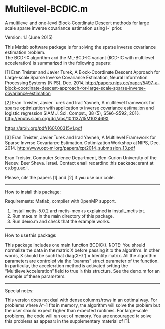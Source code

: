 # Multilevel-BCDIC.m
A multilevel and one-level Block-Coordinate Descent methods for large scale sparse inverse covariance estimation using l-1 prior.

Version: 1.1 (June 2015)

This Matlab software package is for solving the sparse inverse covariance estimation problem.  
The BCD-IC algorithm and the ML-BCD-IC variant (BCD-IC with multilevel acceleration) is summarized in the following papers: 

[1] Eran Treister and Javier Turek, 
A Block-Coordinate Descent Approach for Large-scale Sparse Inverse Covariance Estimation, 
Neural Information Processing Systems (NIPS), Dec. 2014.
http://papers.nips.cc/paper/5497-a-block-coordinate-descent-approach-for-large-scale-sparse-inverse-covariance-estimation

[2] Eran Treister, Javier Turek and Irad Yavneh, 
A multilevel framework for sparse optimization with application to inverse covariance estimation and logistic regression
SIAM J. Sci. Comput., 38 (5), S566–S592, 2016.
http://epubs.siam.org/doi/abs/10.1137/15M102469X

https://arxiv.org/pdf/1607.00315v1.pdf


[3] Eran Treister, Javier Turek and Irad Yavneh, 
A Multilevel Framework for Sparse Inverse Covariance Estimation. 
Optimization Workshop at NIPS, Dec. 2014.
http://www.opt-ml.org/papers/opt2014_submission_13.pdf
 

Eran Treister, Computer Science Department, Ben-Gurion University of the Negev, Beer Sheva, Israel. 
Contact email regarding this package: erant at cs.bgu.ac.il.

Please, cite the papers [1] and [2] if you use our code.

----------------------------------------------------------------------------

How to install this package:

Requirements: Matlab, compiler with OpenMP support.

1) Install metis-5.0.2 and metis-mex as explained in install_metis.txt.
2) Run make.m in the main directory of this package.
3) Run demo.m and check that the example works.

----------------------------------------------------------------------------

How to use this package:

This package includes one main function BCDIC().
NOTE: You should normalize the data in the matrix X before passing it to the algorithm. In other words, X should be such that diag(X*X’) = Identity matrix.
All the algorithm parameters are controled via the “params” struct parameter of the function.
In particular, the acceleration method is activated setting the “MultilevelAcceleration” field to true in this structure.
See the demo.m for an example of these parameters.


----------------------------------------------------------------------------

Special notes:

This version does not deal with dense columns/rows in an optimal way. For problems where A^-1 fits in memory, the algorithm will solve the problem but the user should expect higher than expected runtimes. For large-scale problems, the code will run out of memory.
You are encouraged to solve this problems as appears in the supplementary material of [1].
